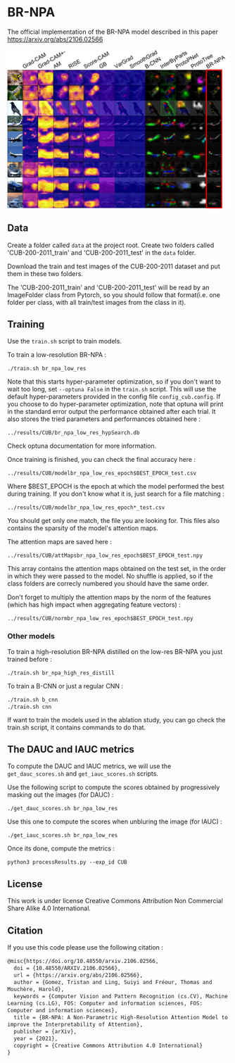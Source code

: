# BR-NPA

The official implementation of the BR-NPA model described in this paper https://arxiv.org/abs/2106.02566

![alt text](pics/whole_comp_small.png)

## Data 

Create a folder called `data` at the project root.
Create two folders called 'CUB-200-2011_train' and 'CUB-200-2011_test' in the `data` folder.

Download the train and test images of the CUB-200-2011 dataset and put them in these two folders.

The 'CUB-200-2011_train' and 'CUB-200-2011_test' will be read by an ImageFolder class from Pytorch, so you should follow that format(i.e. one folder per class, with all train/test images from the class in it).

## Training 

Use the `train.sh` script to train models.

To train a low-resolution BR-NPA : 
```
./train.sh br_npa_low_res
```

Note that this starts hyper-parameter optimization, so if you don't want to wait too long, set ```--optuna False``` in the ```train.sh``` script. This will use the default hyper-parameters provided in the config file ```config_cub.config```. 
If you choose to do hyper-parameter optimization, note that optuna will print in the standard error output the performance obtained after each trial. 
It also stores the tried parameters and performances obtained here : 
``` 
../results/CUB/br_npa_low_res_hypSearch.db
```

Check optuna documentation for more information.

Once training is finished, you can check the final accuracy here : 

```
../results/CUB/modelbr_npa_low_res_epoch$BEST_EPOCH_test.csv
```

Where $BEST_EPOCH is the epoch at which the model performed the best during training. If you don't know what it is, just search for a file matching : 

```
../results/CUB/modelbr_npa_low_res_epoch*_test.csv
```

You should get only one match, the file you are looking for. This files also contains the sparsity of the model's attention maps.

The attention maps are saved here : 

``` 
../results/CUB/attMapsbr_npa_low_res_epoch$BEST_EPOCH_test.npy
```

This array contains the attention maps obtained on the test set, in the order in which they were passed to the model.
No shuffle is applied, so if the class folders are correcly numbered you should have the same order.

Don't forget to multiply the attention maps by the norm of the features (which has high impact when aggregating feature vectors) : 

``` 
../results/CUB/normbr_npa_low_res_epoch$BEST_EPOCH_test.npy
```

### Other models 

To train a high-resolution BR-NPA distilled on the low-res BR-NPA you just trained before : 
```
./train.sh br_npa_high_res_distill
```

To train a B-CNN or just a regular CNN : 
```
./train.sh b_cnn
./train.sh cnn
```

If want to train the models used in the ablation study, you can go check the train.sh script, it contains commands to do that.

## The DAUC and IAUC metrics

To compute the DAUC and IAUC metrics, we will use the ```get_dauc_scores.sh``` and ```get_iauc_scores.sh``` scripts.

Use the following script to compute the scores obtained by progressively masking out the images (for DAUC) : 

``` 
./get_dauc_scores.sh br_npa_low_res
```

Use this one to compute the scores when unbluring the image (for IAUC) :

``` 
./get_iauc_scores.sh br_npa_low_res
```

Once its done, compute the metrics : 

``` 
python3 processResults.py --exp_id CUB
```

## License 

This work is under license Creative Commons Attribution Non Commercial Share Alike 4.0 International.

## Citation 

If you use this code please use the following citation : 

```
@misc{https://doi.org/10.48550/arxiv.2106.02566,
  doi = {10.48550/ARXIV.2106.02566},
  url = {https://arxiv.org/abs/2106.02566},
  author = {Gomez, Tristan and Ling, Suiyi and Fréour, Thomas and Mouchère, Harold},
  keywords = {Computer Vision and Pattern Recognition (cs.CV), Machine Learning (cs.LG), FOS: Computer and information sciences, FOS: Computer and information sciences},
  title = {BR-NPA: A Non-Parametric High-Resolution Attention Model to improve the Interpretability of Attention},
  publisher = {arXiv},
  year = {2021},
  copyright = {Creative Commons Attribution 4.0 International}
}
```